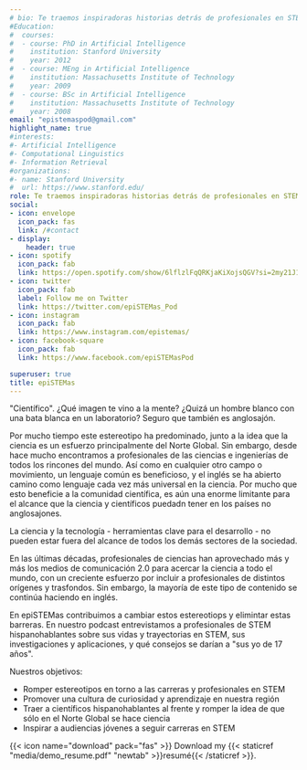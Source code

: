 ```yaml
---
# bio: Te traemos inspiradoras historias detrás de profesionales en STEM y rompemos estereotipos de la ciencia en español
#Education:
#  courses:
#  - course: PhD in Artificial Intelligence
#    institution: Stanford University
#    year: 2012
#  - course: MEng in Artificial Intelligence
#    institution: Massachusetts Institute of Technology
#    year: 2009
#  - course: BSc in Artificial Intelligence
#    institution: Massachusetts Institute of Technology
#    year: 2008
email: "epistemaspod@gmail.com"
highlight_name: true
#interests:
#- Artificial Intelligence
#- Computational Linguistics
#- Information Retrieval
#organizations:
#- name: Stanford University
#  url: https://www.stanford.edu/
role: Te traemos inspiradoras historias detrás de profesionales en STEM y rompemos estereotipos de la ciencia en español
social:
- icon: envelope
  icon_pack: fas
  link: /#contact
- display:
    header: true
- icon: spotify
  icon_pack: fab
  link: https://open.spotify.com/show/6lflzlFqQRKjaKiXojsQGV?si=2my21J1LTYCQiKxblOdgcg
- icon: twitter
  icon_pack: fab
  label: Follow me on Twitter
  link: https://twitter.com/epiSTEMas_Pod
- icon: instagram
  icon_pack: fab
  link: https://www.instagram.com/epistemas/
- icon: facebook-square
  icon_pack: fab
  link: https://www.facebook.com/epiSTEMasPod

superuser: true
title: epiSTEMas
---
```


"Científico". ¿Qué imagen te vino a la mente? ¿Quizá un hombre blanco con una bata blanca en un laboratorio? Seguro que también es anglosajón.

Por mucho tiempo este estereotipo ha predominado, junto a la idea que la ciencia es un esfuerzo principalmente del Norte Global. Sin embargo, desde hace mucho encontramos a profesionales de las ciencias e ingenierías de todos los rincones del mundo. Así como en cualquier otro campo o movimiento, un lenguaje común es beneficioso, y el inglés se ha abierto camino como lenguaje cada vez más universal en la ciencia. Por mucho que esto beneficie a la comunidad científica, es aún una enorme limitante para el alcance que la ciencia y científicos puedadn tener en  los países no  anglosajones.

La ciencia y la tecnología - herramientas clave para el desarrollo - no pueden estar fuera del alcance de todos los demás sectores de la sociedad.

En las últimas décadas, profesionales de ciencias han aprovechado más y más los medios de comunicación 2.0 para acercar la ciencia a todo el mundo, con un creciente esfuerzo por incluir a profesionales de distintos orígenes y trasfondos. Sin embargo, la mayoría de este tipo de contenido se continúa haciendo en inglés.

En epiSTEMas contribuimos a cambiar estos estereotiops y elimintar estas barreras. En nuestro podcast entrevistamos a profesionales de  STEM hispanohablantes sobre sus vidas y trayectorias en STEM, sus investigaciones y aplicaciones, y qué consejos se darían a "sus yo de 17 años".

Nuestros objetivos:
- Romper estereotipos en torno a las carreras y profesionales en STEM
- Promover una cultura de curiosidad y aprendizaje en nuestra región
- Traer a científicos hispanohablantes al frente y romper la idea de que sólo en el Norte Global se hace ciencia
- Inspirar a audiencias jóvenes a seguir carreras en  STEM



{{< icon name="download" pack="fas" >}} Download my {{< staticref "media/demo_resume.pdf" "newtab" >}}resumé{{< /staticref >}}.
